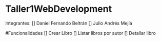 # Taller1WebDevelopment

Integrantes: 
[] Daniel Fernando Beltrán
[] Julio Andrés Mejía

#Funcionalidades
[] Crear Libro
[] Listar libros por autor
[] Detallar libro
